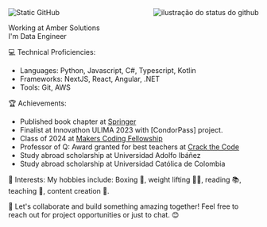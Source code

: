 <img align='right' src="https://github-readme-stats.vercel.app/api?username=sebastianperudev2001&show_icons=true&title_color=783c00&text_color=af552e&icon_color=783c00&bg_color=f8efd4&cache_seconds=2300" alt="ilustração do status do github">

<img src="https://img.shields.io/static/v1?label=Overview&message=Sebastián Chávarry&color=f8efd4&style=for-the-badge&logo=GitHub" alt="Static GitHub">

<p>Working at Amber Solutions<br/> I'm Data Engineer </p>

💻 Technical Proficiencies:
- Languages: Python, Javascript, C#, Typescript, Kotlin
- Frameworks: NextJS, React, Angular, .NET
- Tools: Git, AWS   

🏆 Achievements:
- Published book chapter at [Springer](https://link.springer.com/chapter/10.1007/978-3-031-40710-9_9)
- Finalist at Innovathon ULIMA 2023 with [CondorPass] project.
- Class of 2024 at [Makers Coding Fellowship](https://www.makers.build/fellowships/coding)
- Professor of Q: Award granted for best teachers at [Crack the Code](https://www.crackthecode.la/)
- Study abroad scholarship at Universidad Adolfo Ibáñez
- Study abroad scholarship at Universidad Católica de Colombia 

🎨 Interests:
My hobbies include: Boxing 🥊, weight lifting 🏋️‍♂️, reading 📚, teaching 📖, content creation 🎥.

🚀 Let's collaborate and build something amazing together! Feel free to reach out for project opportunities or just to chat. 😊
